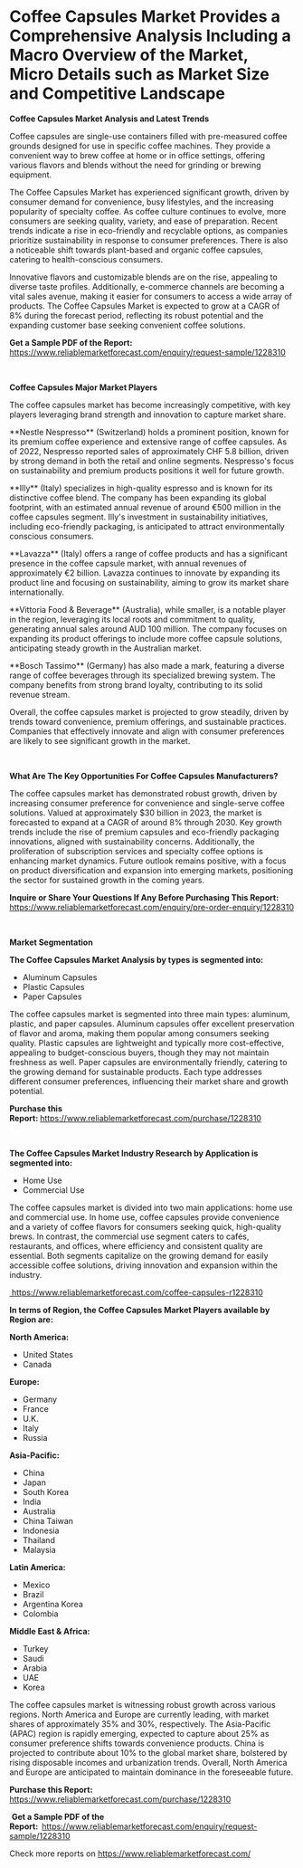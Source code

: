 <p><h1>Coffee Capsules Market Provides a Comprehensive Analysis Including a Macro Overview of the Market, Micro Details such as Market Size and Competitive Landscape</h1></p><p><strong>Coffee Capsules Market Analysis and Latest Trends</strong></p>
<p><p>Coffee capsules are single-use containers filled with pre-measured coffee grounds designed for use in specific coffee machines. They provide a convenient way to brew coffee at home or in office settings, offering various flavors and blends without the need for grinding or brewing equipment.</p><p>The Coffee Capsules Market has experienced significant growth, driven by consumer demand for convenience, busy lifestyles, and the increasing popularity of specialty coffee. As coffee culture continues to evolve, more consumers are seeking quality, variety, and ease of preparation. Recent trends indicate a rise in eco-friendly and recyclable options, as companies prioritize sustainability in response to consumer preferences. There is also a noticeable shift towards plant-based and organic coffee capsules, catering to health-conscious consumers.</p><p>Innovative flavors and customizable blends are on the rise, appealing to diverse taste profiles. Additionally, e-commerce channels are becoming a vital sales avenue, making it easier for consumers to access a wide array of products. The Coffee Capsules Market is expected to grow at a CAGR of 8% during the forecast period, reflecting its robust potential and the expanding customer base seeking convenient coffee solutions.</p></p>
<p><strong>Get a Sample PDF of the Report:&nbsp;</strong> <a href="https://www.reliablemarketforecast.com/enquiry/request-sample/1228310?utm_campaign=3097&utm_medium=2&utm_source=Github&utm_content=ia&utm_term=07042025&utm_id=coffee-capsules">https://www.reliablemarketforecast.com/enquiry/request-sample/1228310</a></p>
<p>&nbsp;</p>
<p><strong>Coffee Capsules Major Market Players</strong></p>
<p><p>The coffee capsules market has become increasingly competitive, with key players leveraging brand strength and innovation to capture market share. </p><p>**Nestle Nespresso** (Switzerland) holds a prominent position, known for its premium coffee experience and extensive range of coffee capsules. As of 2022, Nespresso reported sales of approximately CHF 5.8 billion, driven by strong demand in both the retail and online segments. Nespresso's focus on sustainability and premium products positions it well for future growth.</p><p>**Illy** (Italy) specializes in high-quality espresso and is known for its distinctive coffee blend. The company has been expanding its global footprint, with an estimated annual revenue of around €500 million in the coffee capsules segment. Illy's investment in sustainability initiatives, including eco-friendly packaging, is anticipated to attract environmentally conscious consumers.</p><p>**Lavazza** (Italy) offers a range of coffee products and has a significant presence in the coffee capsule market, with annual revenues of approximately €2 billion. Lavazza continues to innovate by expanding its product line and focusing on sustainability, aiming to grow its market share internationally.</p><p>**Vittoria Food & Beverage** (Australia), while smaller, is a notable player in the region, leveraging its local roots and commitment to quality, generating annual sales around AUD 100 million. The company focuses on expanding its product offerings to include more coffee capsule solutions, anticipating steady growth in the Australian market.</p><p>**Bosch Tassimo** (Germany) has also made a mark, featuring a diverse range of coffee beverages through its specialized brewing system. The company benefits from strong brand loyalty, contributing to its solid revenue stream.</p><p>Overall, the coffee capsules market is projected to grow steadily, driven by trends toward convenience, premium offerings, and sustainable practices. Companies that effectively innovate and align with consumer preferences are likely to see significant growth in the market.</p></p>
<p>&nbsp;</p>
<p><strong>What Are The Key Opportunities For Coffee Capsules Manufacturers?</strong></p>
<p><p>The coffee capsules market has demonstrated robust growth, driven by increasing consumer preference for convenience and single-serve coffee solutions. Valued at approximately $30 billion in 2023, the market is forecasted to expand at a CAGR of around 8% through 2030. Key growth trends include the rise of premium capsules and eco-friendly packaging innovations, aligned with sustainability concerns. Additionally, the proliferation of subscription services and specialty coffee options is enhancing market dynamics. Future outlook remains positive, with a focus on product diversification and expansion into emerging markets, positioning the sector for sustained growth in the coming years.</p></p>
<p><strong>Inquire or Share Your Questions If Any Before Purchasing This Report:</strong> <a href="https://www.reliablemarketforecast.com/enquiry/pre-order-enquiry/1228310?utm_campaign=3097&utm_medium=2&utm_source=Github&utm_content=ia&utm_term=07042025&utm_id=coffee-capsules">https://www.reliablemarketforecast.com/enquiry/pre-order-enquiry/1228310</a></p>
<p>&nbsp;</p>
<p><strong>Market Segmentation</strong></p>
<p><strong>The Coffee Capsules Market Analysis by types is segmented into:</strong></p>
<p><ul><li>Aluminum Capsules</li><li>Plastic Capsules</li><li>Paper Capsules</li></ul></p>
<p><p>The coffee capsules market is segmented into three main types: aluminum, plastic, and paper capsules. Aluminum capsules offer excellent preservation of flavor and aroma, making them popular among consumers seeking quality. Plastic capsules are lightweight and typically more cost-effective, appealing to budget-conscious buyers, though they may not maintain freshness as well. Paper capsules are environmentally friendly, catering to the growing demand for sustainable products. Each type addresses different consumer preferences, influencing their market share and growth potential.</p></p>
<p><strong>Purchase this Report:&nbsp;</strong><a href="https://www.reliablemarketforecast.com/purchase/1228310?utm_campaign=3097&utm_medium=2&utm_source=Github&utm_content=ia&utm_term=07042025&utm_id=coffee-capsules">https://www.reliablemarketforecast.com/purchase/1228310</a></p>
<p>&nbsp;</p>
<p><strong>The Coffee Capsules Market Industry Research by Application is segmented into:</strong></p>
<p><ul><li>Home Use</li><li>Commercial Use</li></ul></p>
<p><p>The coffee capsules market is divided into two main applications: home use and commercial use. In home use, coffee capsules provide convenience and a variety of coffee flavors for consumers seeking quick, high-quality brews. In contrast, the commercial use segment caters to cafés, restaurants, and offices, where efficiency and consistent quality are essential. Both segments capitalize on the growing demand for easily accessible coffee solutions, driving innovation and expansion within the industry.</p></p>
<p><a href="https://www.reliablemarketforecast.com/coffee-capsules-r1228310?utm_campaign=3097&utm_medium=2&utm_source=Github&utm_content=ia&utm_term=07042025&utm_id=coffee-capsules">&nbsp;https://www.reliablemarketforecast.com/coffee-capsules-r1228310</a></p>
<p><strong>In terms of Region, the Coffee Capsules Market Players available by Region are:</strong></p>
<p>
    <p> <strong> North America: </strong>
        <ul>
            <li>United States</li>
            <li>Canada</li>
        </ul>
        </p> 
    <p> <strong> Europe: </strong>
        <ul>
            <li>Germany</li>
            <li>France</li>
            <li>U.K.</li>
            <li>Italy</li>
            <li>Russia</li>
        </ul>
        </p> 
    <p> <strong> Asia-Pacific: </strong>
        <ul>
            <li>China</li>
            <li>Japan</li>
            <li>South Korea</li>
            <li>India</li>
            <li>Australia</li>
            <li>China Taiwan</li>
            <li>Indonesia</li>
            <li>Thailand</li>
            <li>Malaysia</li>
        </ul>
        </p> 
    <p> <strong> Latin America: </strong>
        <ul>
            <li>Mexico</li>
            <li>Brazil</li>
            <li>Argentina Korea</li>
            <li>Colombia</li>
        </ul>
        </p> 
    <p> <strong> Middle East & Africa: </strong>
        <ul>
            <li>Turkey</li>
            <li>Saudi</li>
            <li>Arabia</li>
            <li>UAE</li>
            <li>Korea</li>
        </ul>
    </p>
    </p>
<p><p>The coffee capsules market is witnessing robust growth across various regions. North America and Europe are currently leading, with market shares of approximately 35% and 30%, respectively. The Asia-Pacific (APAC) region is rapidly emerging, expected to capture about 25% as consumer preference shifts towards convenience products. China is projected to contribute about 10% to the global market share, bolstered by rising disposable incomes and urbanization trends. Overall, North America and Europe are anticipated to maintain dominance in the foreseeable future.</p></p>
<p><strong>Purchase this Report: </strong><a href="https://www.reliablemarketforecast.com/purchase/1228310?utm_campaign=3097&utm_medium=2&utm_source=Github&utm_content=ia&utm_term=07042025&utm_id=coffee-capsules">https://www.reliablemarketforecast.com/purchase/1228310</a></p>
<p>&nbsp;<strong>Get a Sample PDF of the Report:&nbsp;&nbsp;</strong><a href="https://www.reliablemarketforecast.com/enquiry/request-sample/1228310?utm_campaign=3097&utm_medium=2&utm_source=Github&utm_content=ia&utm_term=07042025&utm_id=coffee-capsules">https://www.reliablemarketforecast.com/enquiry/request-sample/1228310</a></p>
<p><strong></strong></p>
<p>Check more reports on <a href="https://www.reliablemarketforecast.com/?utm_campaign=3097&utm_medium=2&utm_source=Github&utm_content=ia&utm_term=07042025&utm_id=coffee-capsules">https://www.reliablemarketforecast.com/</a></p>